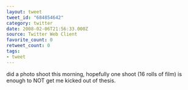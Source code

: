 ```yaml
---
layout: tweet
tweet_id: "684854642"
category: twitter
date: 2008-02-06T21:56:33.000Z
source: Twitter Web Client
favorite_count: 0
retweet_count: 0
tags:
- tweet
---
```


did a photo shoot this morning, hopefully one shoot (16 rolls of film) is enough to NOT get me kicked out of thesis.
